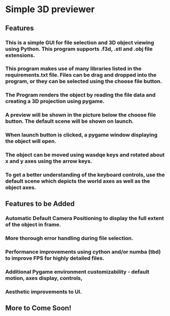 # Simple 3D previewer

## Features

### This is a simple GUI for file selection and 3D object viewing using Python. This program supports .f3d, .stl and .obj file extensions. 
### This program makes use of many libraries listed in the requirements.txt file. Files can be drag and dropped into the program, or they can be selected using the choose file button. 
### The Program renders the object by reading the file data and creating a 3D projection using pygame. 
### A preview will be shown in the picture below the choose file button. The default scene will be shown on launch.
### When launch button is clicked, a pygame window displaying the object will open.
### The object can be moved using wasdqe keys and rotated about x and y axes using the arrow keys. 
### To get a better understanding of the keyboard controls, use the default scene which depicts the world axes as well as the object axes. 

## Features to be Added

### Automatic Default Camera Positioning to display the full extent of the object in frame. 
### More thorough error handling during file selection. 
### Performance improvements using cython and/or numba (tbd) to improve FPS for highly detailed files. 
### Additional Pygame environment customizability - default motion, axes display, controls, 
### Aesthetic improvements to UI. 

## More to Come Soon!
